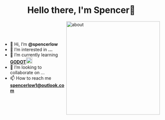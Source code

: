 <h1 align="center">Hello there, I'm Spencer🐧</h1>

<img align = "right" alt="about" width="300" src="https://media.tenor.com/tKYbGz3wNCAAAAAi/catscafe-penguin.gif">

<br><br><br>

- 👋 Hi, I’m **@spencerlow**
- 👀 I’m interested in **...**
- 🌱 I’m currently learning <a href="https://godotengine.org/" target="_blank" rel="noreferrer">**GODOT**<img src="https://www.vectorlogo.zone/logos/godotengine/godotengine-icon.svg" alt="godot" width="20" height="20"/> </a>
- 💞️ I’m looking to collaborate on ...
- 📫 How to reach me **spencerlow1@outlook.com**

<!---
spencerlow/spencerlow is a ✨ special ✨ repository because its `README.md` (this file) appears on your GitHub profile.
You can click the Preview link to take a look at your changes.
--->
